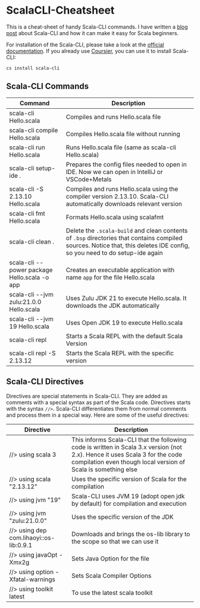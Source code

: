 # ScalaCLI-Cheatsheet
This is a cheat-sheet of handy Scala-CLI commands. I have written a [blog post](https://yadukrishnan.live/scala-made-simple-for-beginners-a-gentle-introduction-to-kickstarting-your-scala-learning) about Scala-CLI and how it can make it easy for Scala beginners. 

For installation of the Scala-CLI, please take a look at the [official documentation](https://scala-cli.virtuslab.org/install). If you already use [Coursier](https://github.com/yadavan88/coursier-cheatsheets), you can use it to install Scala-CLI:
```
cs install scala-cli
```

## Scala-CLI Commands
| Command | Description |
| -- | --|
| scala-cli Hello.scala | Compiles and runs Hello.scala file |
| scala-cli compile Hello.scala | Compiles Hello.scala file without running |
| scala-cli run Hello.scala | Runs Hello.scala file (same as scala-cli Hello.scala) |
| scala-cli setup-ide . | Prepares the config files needed to open in IDE. Now we can open in IntelliJ or VSCode+Metals |
| scala-cli -S 2.13.10 Hello.scala | Compiles and runs Hello.scala using the compiler version 2.13.10. Scala-CLI automatically downloads relevant version |
| scala-cli fmt Hello.scala | Formats Hello.scala using scalafmt | 
| scala-cli clean . | Delete the `.scala-build` and clean contents of `.bsp` directories that contains compiled sources. Notice that, this deletes IDE config, so you need to do setup-ide again |
| scala-cli --power package Hello.scala -o app | Creates an executable application with name `app` for the file Hello.scala |
| scala-cli --jvm zulu:21.0.0 Hello.scala | Uses Zulu JDK 21 to execute Hello.scala. It downloads the JDK automatically |
| scala-cli --jvm 19 Hello.scala | Uses Open JDK 19 to execute Hello.scala |
| scala-cli repl | Starts a Scala REPL with the default Scala Version |
| scala-cli repl -S 2.13.12 | Starts the Scala REPL with the specific version |

## Scala-CLI Directives
Directives are special statements in Scala-CLI. They are added as comments with a special syntax as part of the Scala code. 
Directives starts with the syntax `//>`. Scala-CLI differentiates them from normal comments and process them in a special way. 
Here are some of the useful directives:

| Directive | Description |
| -- | --|
| //> using scala 3 | This informs Scala-CLI that the following code is written in Scala 3.x version (not 2.x). Hence it uses Scala 3 for the code compilation even though local version of Scala is something else|
| //> using scala "2.13.12" | Uses the specific version of Scala for the compilation |
| //> using jvm "19" | Scala-CLI uses JVM 19 (adopt open jdk by default) for compilation and execution |
| //> using jvm "zulu:21.0.0" | Uses the specific version of the JDK |
| //> using dep com.lihaoyi::os-lib:0.9.1 | Downloads and brings the os-lib library to the scope so that we can use it
| //> using javaOpt -Xmx2g | Sets Java Option for the file |
| //> using option -Xfatal-warnings | Sets Scala Compiler Options |
| //> using toolkit latest | To use the latest scala toolkit |
